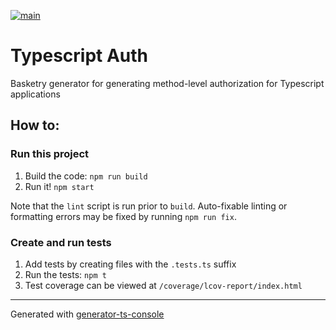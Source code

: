 [![main](https://github.com/basketry/typescript-auth/workflows/build/badge.svg?branch=main&event=push)](https://github.com/basketry/typescript-auth/actions?query=workflow%3Abuild+branch%3Amain+event%3Apush)

# Typescript Auth

Basketry generator for generating method-level authorization for Typescript applications

## How to:

### Run this project

1.  Build the code: `npm run build`
1.  Run it! `npm start`

Note that the `lint` script is run prior to `build`. Auto-fixable linting or formatting errors may be fixed by running `npm run fix`.

### Create and run tests

1.  Add tests by creating files with the `.tests.ts` suffix
1.  Run the tests: `npm t`
1.  Test coverage can be viewed at `/coverage/lcov-report/index.html`

---

Generated with [generator-ts-console](https://www.npmjs.com/package/generator-ts-console)
